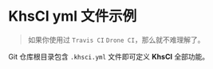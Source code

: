 # KhsCI yml 文件示例

> 如果你使用过 `Travis CI` `Drone CI`，那么就不难理解了。

Git 仓库根目录包含 `.khsci.yml` 文件即可定义 **KhsCI** 全部功能。

